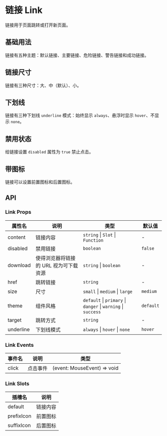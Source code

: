 # 链接 Link

链接用于页面跳转或打开新页面。

## 基础用法

链接有五种主题：默认链接、主要链接、危险链接、警告链接和成功链接。

<demo src="./demo/link/theme.vue"></demo>

## 链接尺寸

链接有三种尺寸：大、中（默认）、小。

<demo src="./demo/link/size.vue"></demo>

## 下划线

链接有三种下划线 `underline` 模式：始终显示 `always`、悬浮时显示 `hover`、不显示 `none`。

<demo src="./demo/link/underline.vue"></demo>

## 禁用状态

给链接设置 `disabled` 属性为 `true` 禁止点击。

<demo src="./demo/link/disabled.vue"></demo>

## 带图标

链接可以设置前置图标和后置图标。

<demo src="./demo/link/icon.vue"></demo>

## API

### Link Props

| 属性名       | 说明                    | 类型                                                           | 默认值       |
|-----------|-----------------------|--------------------------------------------------------------|-----------|
| content   | 链接内容                  | `string` \| `Slot` \| `Function`                             | -         |
| disabled  | 禁用链接                  | `boolean`                                                    | `false`   |
| download  | 使得浏览器将链接的 URL 视为可下载资源 | `string` \| `boolean`                                        | -         |
| href      | 跳转链接                  | `string`                                                     | -         |
| size      | 尺寸                    | `small` \| `medium` \| `large`                               | `medium`  |
| theme     | 组件风格                  | `default` \| `primary` \| `danger` \| `warning` \| `success` | `default` |
| target    | 跳转方式                  | `string`                                                     | -         |
| underline | 下划线模式                 | `always` \| `hover` \| `none`                                | `hover`   |

### Link Events

| 事件名   | 说明   | 类型                          |
|-------|------|-----------------------------|
| click | 点击事件 | (event: MouseEvent) => void |

### Link Slots

| 插槽名        | 说明   |
|------------|------|
| default    | 链接内容 |
| prefixIcon | 前置图标 |
| suffixIcon | 后置图标 |
